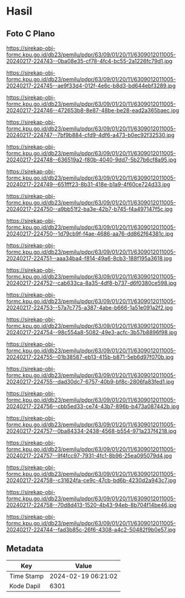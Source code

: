 # Hasil

## Foto C Plano

https://sirekap-obj-formc.kpu.go.id/db23/pemilu/pdpr/63/09/01/20/11/6309012011005-20240217-224743--0ba08e35-cf78-4fc4-bc55-2a1226fc79d1.jpg

https://sirekap-obj-formc.kpu.go.id/db23/pemilu/pdpr/63/09/01/20/11/6309012011005-20240217-224745--ae9f33d4-012f-4e6c-b8d3-bd644ebf3289.jpg

https://sirekap-obj-formc.kpu.go.id/db23/pemilu/pdpr/63/09/01/20/11/6309012011005-20240217-224746--472653b8-8e87-48be-be28-ead2a365baec.jpg

https://sirekap-obj-formc.kpu.go.id/db23/pemilu/pdpr/63/09/01/20/11/6309012011005-20240217-224747--7bf9b884-cfd9-4df6-a473-b0ec92f32530.jpg

https://sirekap-obj-formc.kpu.go.id/db23/pemilu/pdpr/63/09/01/20/11/6309012011005-20240217-224748--636519a2-f80b-4040-9dd7-5b27b6cf8a95.jpg

https://sirekap-obj-formc.kpu.go.id/db23/pemilu/pdpr/63/09/01/20/11/6309012011005-20240217-224749--651fff23-8b31-418e-b1a9-4f60ce724d33.jpg

https://sirekap-obj-formc.kpu.go.id/db23/pemilu/pdpr/63/09/01/20/11/6309012011005-20240217-224750--a9bb51f2-ba3e-42b7-b745-f4a497147f5c.jpg

https://sirekap-obj-formc.kpu.go.id/db23/pemilu/pdpr/63/09/01/20/11/6309012011005-20240217-224750--1d79cb9f-f4ae-4686-aa76-dd862f64381c.jpg

https://sirekap-obj-formc.kpu.go.id/db23/pemilu/pdpr/63/09/01/20/11/6309012011005-20240217-224751--aaa34ba4-f814-49a6-8cb3-188f195a3618.jpg

https://sirekap-obj-formc.kpu.go.id/db23/pemilu/pdpr/63/09/01/20/11/6309012011005-20240217-224752--cab633ca-8a35-4df8-b737-d6f0380ce598.jpg

https://sirekap-obj-formc.kpu.go.id/db23/pemilu/pdpr/63/09/01/20/11/6309012011005-20240217-224753--57a7c775-a387-4abe-b666-1a51e091a2f2.jpg

https://sirekap-obj-formc.kpu.go.id/db23/pemilu/pdpr/63/09/01/20/11/6309012011005-20240217-224754--98c554a8-5082-49e3-acfc-3b57b8896f98.jpg

https://sirekap-obj-formc.kpu.go.id/db23/pemilu/pdpr/63/09/01/20/11/6309012011005-20240217-224755--01b38587-eb13-415b-b871-5eb6d97f070b.jpg

https://sirekap-obj-formc.kpu.go.id/db23/pemilu/pdpr/63/09/01/20/11/6309012011005-20240217-224755--dad30dc7-6757-40b9-bf8c-2806fa83fed1.jpg

https://sirekap-obj-formc.kpu.go.id/db23/pemilu/pdpr/63/09/01/20/11/6309012011005-20240217-224756--cbb5ed33-ce74-43b7-896b-b473a087442b.jpg

https://sirekap-obj-formc.kpu.go.id/db23/pemilu/pdpr/63/09/01/20/11/6309012011005-20240217-224757--0ba84334-2438-4568-b554-971a237f4218.jpg

https://sirekap-obj-formc.kpu.go.id/db23/pemilu/pdpr/63/09/01/20/11/6309012011005-20240217-224757--9f4fcc97-7931-4fc1-8b96-25ea095079d4.jpg

https://sirekap-obj-formc.kpu.go.id/db23/pemilu/pdpr/63/09/01/20/11/6309012011005-20240217-224758--c31624fa-ce9c-47cb-bd6b-4230d2a943c7.jpg

https://sirekap-obj-formc.kpu.go.id/db23/pemilu/pdpr/63/09/01/20/11/6309012011005-20240217-224758--70d8d413-1520-4b43-94eb-8b704f14be46.jpg

https://sirekap-obj-formc.kpu.go.id/db23/pemilu/pdpr/63/09/01/20/11/6309012011005-20240217-224744--fad3b85c-26f6-4308-a4c2-50482f9b0e57.jpg


## Metadata

| Key        | Value               |
| ---------- | ------------------- |
| Time Stamp | 2024-02-19 06:21:02 |
| Kode Dapil | 6301                |



